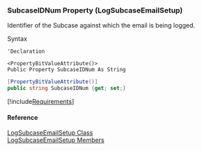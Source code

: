 ﻿### SubcaseIDNum Property (LogSubcaseEmailSetup)

Identifier of the Subcase against which the email is being logged.

Syntax

```vbnet
'Declaration

<PropertyBitValueAttribute()>
Public Property SubcaseIDNum As String
```

```csharp
[PropertyBitValueAttribute()]
public string SubcaseIDNum {get; set;}
```

[!include[Requirements](../partials/requirements.md)]

#### Reference

[LogSubcaseEmailSetup Class](FChoice.Toolkits.Clarify~FChoice.Toolkits.Clarify.Support.LogSubcaseEmailSetup.md)  
[LogSubcaseEmailSetup Members](FChoice.Toolkits.Clarify~FChoice.Toolkits.Clarify.Support.LogSubcaseEmailSetup_members.md)